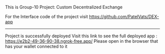 This is Group-10 Project: Custom Decentralized Exchange

For the Interface code of the project visit https://github.com/PatelVats/DEX-app

------------------------------------------------------------------------------------------------------------------------------------------------------------------------------------------------------------------------

Project is successfully deployed
Visit this link to see the full deployed app : https://e2b2-49-36-90-38.ngrok-free.app/
Please open in the browser that has your wallet connected to it 
